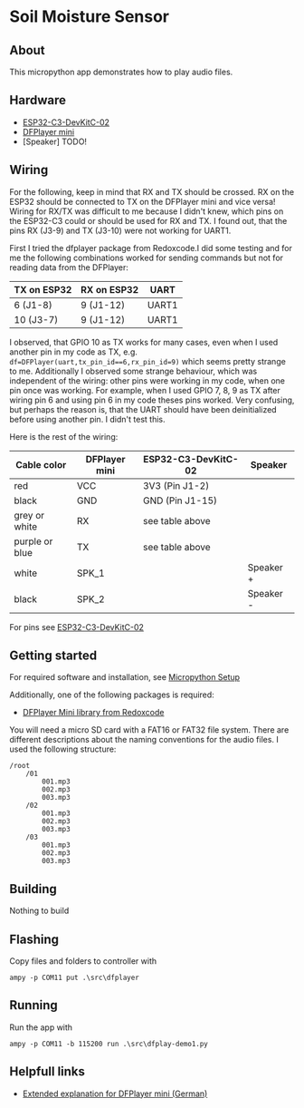 # Soil Moisture Sensor

## About

This micropython app demonstrates how to play audio files.

## Hardware

- [ESP32-C3-DevKitC-02](https://docs.espressif.com/projects/esp-idf/en/latest/esp32c3/hw-reference/esp32c3/user-guide-devkitc-02.html)
- [DFPlayer mini](https://wiki.dfrobot.com/DFPlayer_Mini_SKU_DFR0299)
- [Speaker] TODO!

## Wiring

For the following, keep in mind that RX and TX should be crossed. RX on the ESP32 should be connected to TX on the DFPlayer mini and vice versa!
Wiring for RX/TX was difficult to me because I didn't knew, which pins on the ESP32-C3 could or should be used for RX and TX. I found out, that the pins RX (J3-9) and TX (J3-10) were not working for UART1.

First I tried the dfplayer package from Redoxcode.I did some testing and for me the following combinations worked for sending commands but not for reading data from the DFPlayer:

| TX on ESP32 | RX on ESP32 | UART  |
| ----------- | ----------- | ----- |
| 6 (J1-8)    | 9 (J1-12)   | UART1 |
| 10 (J3-7)   | 9 (J1-12)   | UART1 |

I observed, that GPIO 10 as TX works for many cases, even when I used another pin in my code as TX, e.g. `df=DFPlayer(uart,tx_pin_id==6,rx_pin_id=9)` which seems pretty strange to me. Additionally I observed some strange behaviour, which was independent of the wiring: other pins were working in my code, when one pin once was working. For example, when I used GPIO 7, 8, 9 as TX after wiring pin 6 and using pin 6 in my code theses pins worked. Very confusing, but perhaps the reason is, that the UART should have been deinitialized before using another pin. I didn't test this.

Here is the rest of the wiring:

| Cable color    | DFPlayer mini | ESP32-C3-DevKitC-02 | Speaker   |
| -------------- | ------------- | ------------------- | --------- |
| red            | VCC           | 3V3 (Pin J1-2)      |           |
| black          | GND           | GND (Pin J1-15)     |           |
| grey or white  | RX            | see table above     |           |
| purple or blue | TX            | see table above     |           |
| white          | SPK_1         |                     | Speaker + |
| black          | SPK_2         |                     | Speaker - |

For pins see [ESP32-C3-DevKitC-02](https://docs.espressif.com/projects/esp-idf/en/latest/esp32c3/hw-reference/esp32c3/user-guide-devkitc-02.html)

## Getting started

For required software and installation, see [Micropython Setup](../../doc/setup-micropython.md)

Additionally, one of the following packages is required:

- [DFPlayer Mini library from Redoxcode](https://pypi.org/project/micropython-dfplayer)

You will need a micro SD card with a FAT16 or FAT32 file system. There are different descriptions about the naming conventions for the audio files. I used the following structure:

```PS
/root
    /01
        001.mp3
        002.mp3
        003.mp3
    /02
        001.mp3
        002.mp3
        003.mp3
    /03
        001.mp3
        002.mp3
        003.mp3
```

## Building

Nothing to build

## Flashing

Copy files and folders to controller with

```PS
ampy -p COM11 put .\src\dfplayer
```

## Running

Run the app with

```PS
ampy -p COM11 -b 115200 run .\src\dfplay-demo1.py
```

## Helpfull links

- [Extended explanation for DFPlayer mini (German)](https://www.elektronik-kompendium.de/sites/praxis/bauteil_dfplayer-mini.htm)
